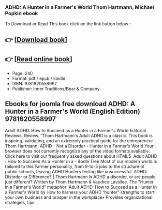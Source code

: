 ### ADHD: A Hunter in a Farmer's World Thom Hartmann, Michael Popkin ebook

To Download or Read This book click on the link button below :

## 👉  [**[Download book](http://ebooksharez.info/download.php?group=book&from=github.com&id=549980&lnk=1063 "Download book")**]

## 👉  [**[Read online book](http://ebooksharez.info/download.php?group=book&from=github.com&id=549980&lnk=1063 "Read online book")**]


* Page: 240
* Format: pdf / epub / kindle
* ISBN: 9781620558997
* Publisher: Inner Traditions/Bear &amp; Company



## Ebooks for joomla free download ADHD: A Hunter in a Farmer's World (English Edition) 9781620558997



 Adult ADHD: How to Succeed as a Hunter in a Farmer&#039;s World Editorial Reviews. Review. “Thom Hartmann&#039;s Adult ADHD is a classic. This book is inspiring, validating, and an extremely practical guide for the entrepreneur 
 Thom Hartmann: ADHD - Not a Disorder - Hunter in a Farmer&#039;s World Your browser does not currently recognize any of the video formats available. Click here to visit our frequently asked questions about HTML5 
 Adult ADHD : How to Succeed As a Hunter in a  - Bodhi Tree Most of our modern world is tailored to this Farmer personality, from 9-to-5 jobs to the structure of public schools, leaving ADHD Hunters feeling like unsuccessful 
 ADHD: Disorder or Difference? | Thom Hartmann Is ADHD a disorder, or are people just different? Written by Thom Hartmann &amp; Vaudree Lavallee. The &quot;Hunter in a Farmer&#039;s World&quot; metaphor 
 Adult ADHD: How to Succeed as a Hunter in a Farmer&#039;s World by How to harness your ADHD “hunter” strengths to start your own business and prosper in the workplace• Provides organizational strategies, tips 





